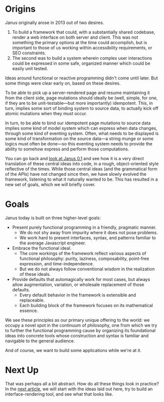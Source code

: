 Origins
=======

Janus originally arose in 2013 out of two desires.

1. To build a framework that could, with a substantially shared codebase, render
   a web interface on both server and client. This was not something the primary
   options at the time could accomplish, but is important to those of us working
   within accessibility requirements, or SEO constraints.
2. The second was to build a system wherein complex user interactions could be
   expressed in some safe, organized manner which could be easily unit tested.

Ideas around functional or reactive programming didn't come until later. But some
things were clear early on, based on these desires.

To be able to pick up a server-rendered page and resume maintaining it from the
client side, page mutations should ideally be (well, simple, for one, if they are
to be unit-testable&mdash;but more importantly) idempotent. This, in turn, implies
some sort of binding system to source data, to actually kick off atomic mutations
when they must occur.

In turn, to be able to bind our idempotent page mutations to source data implies
some kind of model system which can express when data changes, through some kind
of eventing system. Often, what needs to be displayed is some kind of transformation
on the source data&mdash;a string munge or some logics must often be done&mdash;so
this eventing system needs to provide the ability to somehow express and perform
those computations.

You can go back and [look at Janus 0.1](https://github.com/clint-tseng/janus/tree/0.1)
and see how it is a very direct translation of these central ideas into code, in
a rough, object-oriented style reflective of the times. While those central ideas
(and the grammatical form of the APIs) have not changed since then, we have slowly
evolved the framework, listening to what it naturally wanted to be. This has
resulted in a new set of goals, which we will briefly cover.

Goals
=====

Janus today is built on three higher-level goals:

* Present purely functional programming in a friendly, pragmatic manner.
  * We do not shy away from impurity where it does not pose problems.
  * We work hard to present interfaces, syntax, and patterns familiar to the
    average Javascript engineer.
* Embrace the functional ideal.
  * The core workings of the framework reflect various aspects of functional
    philosophy: purity, laziness, composability, point-free expression, and
    time-independence.
  * But we do not always follow conventional wisdom in the realization of these
    ideals.
* Provide defaults that automagically work for most cases, but always allow
  augmentation, variation, or wholesale replacement of those defaults.
  * Every default behavior in the framework is extensible and replaceable.
  * Each building block of the framework focuses on its mathematical essence.

We see these principles as our primary unique offering to the world: we occupy
a novel spot in the continuum of philosophy, one from which we try to further
the functional programming cause by organizing its foundational ideas into concrete
tools whose construction and syntax is familiar and navigable to the general
audience.

And of course, we want to build some applications while we're at it.

Next Up
=======

That was perhaps all a bit abstract. How do all these things look in practice?
In the [next article](/theory/rederiving-janus), we will start with the ideas laid
out here, try to build an interface-rendering tool, and see what that looks like.

